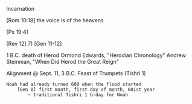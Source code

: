 Incarnation


[Rom 10:18]
	the voice is of the heavens

[Ps 19:4]

[Rev 12]
    7) [Gen 11-12]

1 B.C. death of Herod
    Ormond Edwards, "Herodian Chronology"
    Andrew Steinman, "When Did Herod the Great Reign"
    
Alignment @ Sept. 11, 3 B.C.
    Feast of Trumpets (Tishri 1)

    Noah had already turned 600 when the flood started
        [Gen 8] first month, first day of month, 601st year
            ~ traditional Tishri 1 b-day for Noah

